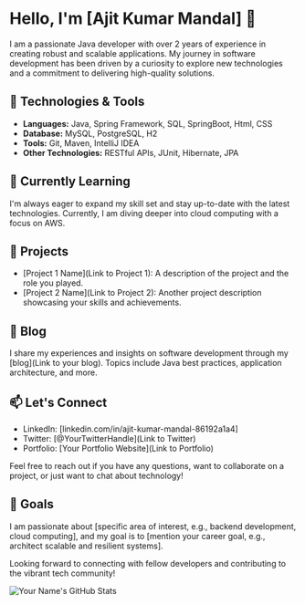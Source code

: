 # Hello, I'm [Ajit Kumar Mandal] 👋

I am a passionate Java developer with over 2 years of experience in creating robust and scalable applications. My journey in software development has been driven by a curiosity to explore new technologies and a commitment to delivering high-quality solutions.

## 🔧 Technologies & Tools

- **Languages:** Java, Spring Framework, SQL, SpringBoot, Html, CSS
- **Database:** MySQL, PostgreSQL, H2
- **Tools:** Git, Maven, IntelliJ IDEA
- **Other Technologies:** RESTful APIs, JUnit, Hibernate, JPA

## 🌱 Currently Learning

I'm always eager to expand my skill set and stay up-to-date with the latest technologies. Currently, I am diving deeper into cloud computing with a focus on AWS.

## 🚀 Projects

- [Project 1 Name](Link to Project 1): A description of the project and the role you played.
- [Project 2 Name](Link to Project 2): Another project description showcasing your skills and achievements.

## 📝 Blog

I share my experiences and insights on software development through my [blog](Link to your blog). Topics include Java best practices, application architecture, and more.

## 📫 Let's Connect

- LinkedIn: [linkedin.com/in/ajit-kumar-mandal-86192a1a4]
- Twitter: [@YourTwitterHandle](Link to Twitter)
- Portfolio: [Your Portfolio Website](Link to Portfolio)

Feel free to reach out if you have any questions, want to collaborate on a project, or just want to chat about technology!

## 🎯 Goals

I am passionate about [specific area of interest, e.g., backend development, cloud computing], and my goal is to [mention your career goal, e.g., architect scalable and resilient systems].

Looking forward to connecting with fellow developers and contributing to the vibrant tech community!

![Your Name's GitHub Stats](https://github-readme-stats.vercel.app/api?username=your-username&show_icons=true&theme=dark)


<!---
Ajit1702/Ajit1702 is a ✨ special ✨ repository because its `README.md` (this file) appears on your GitHub profile.
You can click the Preview link to take a look at your changes.
--->

